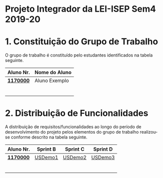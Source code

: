 # Projeto Integrador da LEI-ISEP Sem4 2019-20

# 1. Constituição do Grupo de Trabalho

O grupo de trabalho é constituído pelo estudantes identificados na tabela seguinte.

| Aluno Nr.	   | Nome do Aluno			    |
|--------------|------------------------------|
| **[1170000](/docs/1170000/)**  | Aluno Exemplo                |
|              | 						        |
|              | 						        |
|              | 						        |
|              | 						        |
|              | 						        |
|              | 						        |


# 2. Distribuição de Funcionalidades ###

A distribuição de requisitos/funcionalidades ao longo do período de desenvolvimento do projeto pelos elementos do grupo de trabalho realizou-se conforme descrito na tabela seguinte.

| Aluno Nr.	| Sprint B | Sprint C | Sprint D |
|------------|----------|----------|----------|
| [**1170000**](/docs/1170000/)| [USDemo1](/docs/1170000/USDemo1)| [USDemo2](/docs/1170000/USDemo2)| [USDemo3](/docs/1170000/USDemo3) |
|          	|          |          |          |
|          	|          |          |          |
|          	|          |          |          |
|          	|          |          |          |
|          	|          |          |          |
|          	|          |          |          |